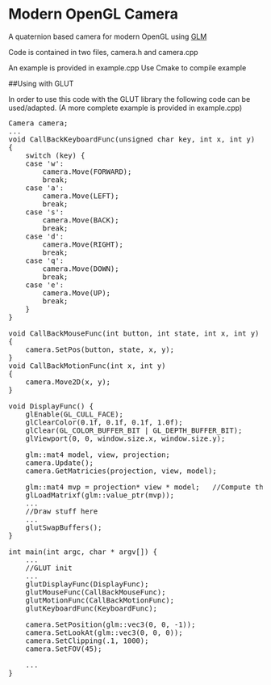 Modern OpenGL Camera
===============

A quaternion based camera for modern OpenGL using [GLM](http://glm.g-truc.net/)

Code is contained in two files, camera.h and camera.cpp

An example is provided in example.cpp
Use Cmake to compile example

##Using with GLUT

In order to use this code with the GLUT library the following code can be used/adapted.
(A more complete example is provided in example.cpp)

<pre>
Camera camera;
...
void CallBackKeyboardFunc(unsigned char key, int x, int y)
{
	switch (key) {
	case 'w':
		camera.Move(FORWARD);
		break;
	case 'a':
		camera.Move(LEFT);
		break;
	case 's':
		camera.Move(BACK);
		break;
	case 'd':
		camera.Move(RIGHT);
		break;
	case 'q':
		camera.Move(DOWN);
		break;
	case 'e':
		camera.Move(UP);
		break;
	}
}

void CallBackMouseFunc(int button, int state, int x, int y)
{
	camera.SetPos(button, state, x, y);
}
void CallBackMotionFunc(int x, int y)
{
	camera.Move2D(x, y);
}

void DisplayFunc() {
	glEnable(GL_CULL_FACE);
	glClearColor(0.1f, 0.1f, 0.1f, 1.0f);
	glClear(GL_COLOR_BUFFER_BIT | GL_DEPTH_BUFFER_BIT);
	glViewport(0, 0, window.size.x, window.size.y);

	glm::mat4 model, view, projection;
	camera.Update();
	camera.GetMatricies(projection, view, model);

	glm::mat4 mvp = projection* view * model;	//Compute the mvp matrix
	glLoadMatrixf(glm::value_ptr(mvp));
	...
	//Draw stuff here
	...
	glutSwapBuffers();
}

int main(int argc, char * argv[]) {
	...
	//GLUT init
	...
	glutDisplayFunc(DisplayFunc);
	glutMouseFunc(CallBackMouseFunc);
	glutMotionFunc(CallBackMotionFunc);
	glutKeyboardFunc(KeyboardFunc);
	
	camera.SetPosition(glm::vec3(0, 0, -1));
	camera.SetLookAt(glm::vec3(0, 0, 0));
	camera.SetClipping(.1, 1000);
	camera.SetFOV(45);
		
	...
}
</pre>

